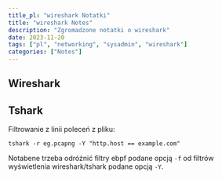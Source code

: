 ```yaml
---
title_pl: "wireshark Notatki"
title: "wireshark Notes"
description: "Zgromadzone notatki o wireshark"
date: 2023-11-20
tags: ["pl", "networking", "sysadmin", "wireshark"]
categories: ["Notes"]
---
```


## Wireshark

## Tshark

Filtrowanie z linii poleceń z pliku:

```
tshark -r eg.pcapng -Y "http.host == example.com"
```

Notabene trzeba odróżnić filtry ebpf podane opcją `-f` od filtrów wyświetlenia wireshark/tshark podane opcją `-Y`.
